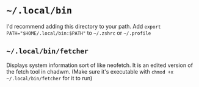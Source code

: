 # `~/.local/bin`
I'd recommend adding this directory to your path.
Add `export PATH="$HOME/.local/bin:$PATH"` to `~/.zshrc` or `~/.profile`

## `~/.local/bin/fetcher`
Displays system information sort of like neofetch.
It is an edited version of the fetch tool in chadwm.
(Make sure it's executable with `chmod +x ~/.local/bin/fetcher` for it to run)
